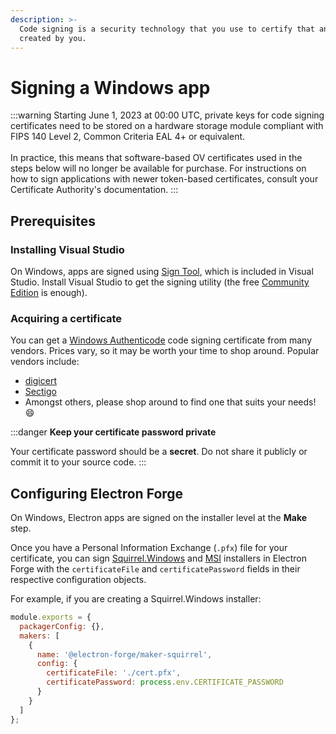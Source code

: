```yaml
---
description: >-
  Code signing is a security technology that you use to certify that an app was
  created by you.
---
```


# Signing a Windows app

:::warning
Starting June 1, 2023 at 00:00 UTC, private keys for code signing certificates need to be stored on a hardware storage module compliant with FIPS 140 Level 2, Common Criteria EAL 4+ or equivalent.\
\
In practice, this means that software-based OV certificates used in the steps below will no longer be available for purchase. For instructions on how to sign applications with newer token-based certificates, consult your Certificate Authority's documentation.
:::

## Prerequisites

### Installing Visual Studio

On Windows, apps are signed using [Sign Tool](https://learn.microsoft.com/en-us/dotnet/framework/tools/signtool-exe), which is included in Visual Studio. Install Visual Studio to get the signing utility (the free [Community Edition](https://visualstudio.microsoft.com/vs/community/) is enough).

### Acquiring a certificate

You can get a [Windows Authenticode](https://learn.microsoft.com/en-us/windows-hardware/drivers/install/authenticode) code signing certificate from many vendors. Prices vary, so it may be worth your time to shop around. Popular vendors include:

* [digicert](https://www.digicert.com/dc/code-signing/microsoft-authenticode.htm)
* [Sectigo](https://sectigo.com/ssl-certificates-tls/code-signing)
* Amongst others, please shop around to find one that suits your needs! 😄

:::danger
**Keep your certificate password private**

Your certificate password should be a **secret**. Do not share it publicly or commit it to your source code.
:::

## Configuring Electron Forge

On Windows, Electron apps are signed on the installer level at the **Make** step.

Once you have a Personal Information Exchange (`.pfx`) file for your certificate, you can sign [Squirrel.Windows](../../config/makers/squirrel.windows.md) and [MSI](../../config/makers/wix-msi.md) installers in Electron Forge with the `certificateFile` and `certificatePassword` fields in their respective configuration objects.

For example, if you are creating a Squirrel.Windows installer:

```jsx title="forge.config.js"
module.exports = {
  packagerConfig: {},
  makers: [
    {
      name: '@electron-forge/maker-squirrel',
      config: {
        certificateFile: './cert.pfx',
        certificatePassword: process.env.CERTIFICATE_PASSWORD
      }
    }
  ]
};
```

